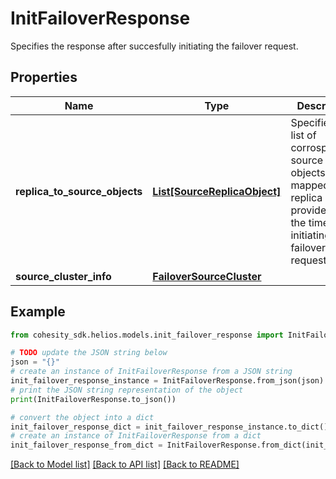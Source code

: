 # InitFailoverResponse

Specifies the response after succesfully initiating the failover request.

## Properties

Name | Type | Description | Notes
------------ | ------------- | ------------- | -------------
**replica_to_source_objects** | [**List[SourceReplicaObject]**](SourceReplicaObject.md) | Specifies the list of corrosponding source objects mapped with replica objects provided at the time of initiating failover request. | [optional] 
**source_cluster_info** | [**FailoverSourceCluster**](FailoverSourceCluster.md) |  | [optional] 

## Example

```python
from cohesity_sdk.helios.models.init_failover_response import InitFailoverResponse

# TODO update the JSON string below
json = "{}"
# create an instance of InitFailoverResponse from a JSON string
init_failover_response_instance = InitFailoverResponse.from_json(json)
# print the JSON string representation of the object
print(InitFailoverResponse.to_json())

# convert the object into a dict
init_failover_response_dict = init_failover_response_instance.to_dict()
# create an instance of InitFailoverResponse from a dict
init_failover_response_from_dict = InitFailoverResponse.from_dict(init_failover_response_dict)
```
[[Back to Model list]](../README.md#documentation-for-models) [[Back to API list]](../README.md#documentation-for-api-endpoints) [[Back to README]](../README.md)


